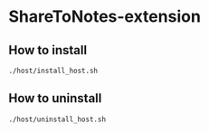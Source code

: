 # ShareToNotes-extension

## How to install

```
./host/install_host.sh  
```

## How to uninstall

```
./host/uninstall_host.sh  
```
